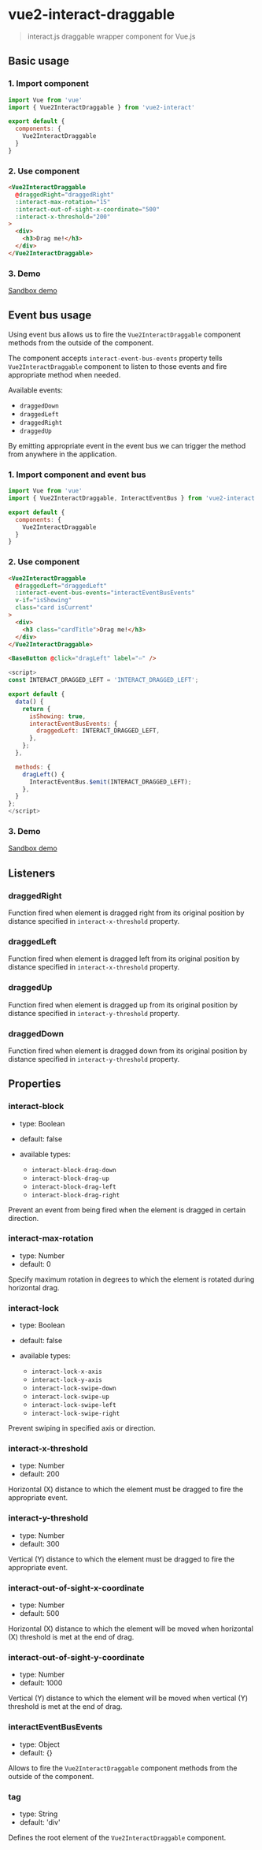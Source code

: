 # vue2-interact-draggable

> interact.js draggable wrapper component for Vue.js

## Basic usage

### 1. Import component
```js
import Vue from 'vue'
import { Vue2InteractDraggable } from 'vue2-interact'

export default {
  components: {
    Vue2InteractDraggable
  }
}
```

### 2. Use component
```html
<Vue2InteractDraggable
  @draggedRight="draggedRight"
  :interact-max-rotation="15"
  :interact-out-of-sight-x-coordinate="500"
  :interact-x-threshold="200"
>
  <div>
    <h3>Drag me!</h3>
  </div>
</Vue2InteractDraggable>
```

### 3. Demo

<DemoInteractDraggable />

[Sandbox demo](https://codesandbox.io/s/n34kv9n2wp)

## Event bus usage
Using event bus allows us to fire the `Vue2InteractDraggable` component methods from the outside of the component.

The component accepts `interact-event-bus-events` property tells `Vue2InteractDraggable` component to listen to those events and fire appropriate method when needed.

Available events:
  - `draggedDown`
  - `draggedLeft`
  - `draggedRight`
  - `draggedUp`

By emitting appropriate event in the event bus we can trigger the method from anywhere in the application.

### 1. Import component and event bus
```js
import Vue from 'vue'
import { Vue2InteractDraggable, InteractEventBus } from 'vue2-interact'

export default {
  components: {
    Vue2InteractDraggable
  }
}
```

### 2. Use component
```html
<Vue2InteractDraggable
  @draggedLeft="draggedLeft"
  :interact-event-bus-events="interactEventBusEvents"
  v-if="isShowing"
  class="card isCurrent"
>
  <div>
    <h3 class="cardTitle">Drag me!</h3>
  </div>
</Vue2InteractDraggable>

<BaseButton @click="dragLeft" label="⇦" />
```

```js
<script>
const INTERACT_DRAGGED_LEFT = 'INTERACT_DRAGGED_LEFT';

export default {
  data() {
    return {
      isShowing: true,
      interactEventBusEvents: {
        draggedLeft: INTERACT_DRAGGED_LEFT,
      },
    };
  },

  methods: {
    dragLeft() {
      InteractEventBus.$emit(INTERACT_DRAGGED_LEFT);
    },
  }
};
</script>
```

### 3. Demo

<DemoInteractDraggableWithEventBus />

[Sandbox demo](https://codesandbox.io/s/5wo373kqwk)

## Listeners

### draggedRight

Function fired when element is dragged right from its original position by distance specified in `interact-x-threshold` property.

### draggedLeft

Function fired when element is dragged left from its original position by distance specified in `interact-x-threshold` property.

### draggedUp

Function fired when element is dragged up from its original position by distance specified in `interact-y-threshold` property.

### draggedDown

Function fired when element is dragged down from its original position by distance specified in `interact-y-threshold` property.

## Properties

### interact-block

- type: Boolean
- default: false

- available types:
  - `interact-block-drag-down`
  - `interact-block-drag-up`
  - `interact-block-drag-left`
  - `interact-block-drag-right`

Prevent an event from being fired when the element is dragged in certain direction.

### interact-max-rotation

- type: Number
- default: 0

Specify maximum rotation in degrees to which the element is rotated during horizontal drag.

### interact-lock

- type: Boolean
- default: false

- available types:
  - `interact-lock-x-axis`
  - `interact-lock-y-axis`
  - `interact-lock-swipe-down`
  - `interact-lock-swipe-up`
  - `interact-lock-swipe-left`
  - `interact-lock-swipe-right`

Prevent swiping in specified axis or direction.

### interact-x-threshold

- type: Number
- default: 200

Horizontal (X) distance to which the element must be dragged to fire the appropriate event.

### interact-y-threshold

- type: Number
- default: 300

Vertical (Y) distance to which the element must be dragged to fire the appropriate event.

### interact-out-of-sight-x-coordinate

- type: Number
- default: 500

Horizontal (X) distance to which the element will be moved when horizontal (X) threshold is met at the end of drag.

### interact-out-of-sight-y-coordinate

- type: Number
- default: 1000

Vertical (Y) distance to which the element will be moved when vertical (Y) threshold is met at the end of drag.

### interactEventBusEvents

- type: Object
- default: {}

Allows to fire the `Vue2InteractDraggable` component methods from the outside of the component.

### tag

- type: String
- default: 'div'

Defines the root element of the `Vue2InteractDraggable` component.
